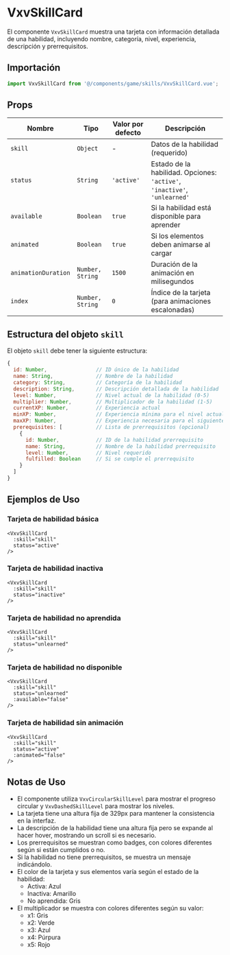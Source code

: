 # VxvSkillCard

El componente `VxvSkillCard` muestra una tarjeta con información detallada de una habilidad, incluyendo nombre, categoría, nivel, experiencia, descripción y prerrequisitos.

## Importación

```javascript
import VxvSkillCard from '@/components/game/skills/VxvSkillCard.vue';
```

## Props

| Nombre | Tipo | Valor por defecto | Descripción |
|--------|------|------------------|-------------|
| `skill` | `Object` | - | Datos de la habilidad (requerido) |
| `status` | `String` | `'active'` | Estado de la habilidad. Opciones: `'active'`, `'inactive'`, `'unlearned'` |
| `available` | `Boolean` | `true` | Si la habilidad está disponible para aprender |
| `animated` | `Boolean` | `true` | Si los elementos deben animarse al cargar |
| `animationDuration` | `Number, String` | `1500` | Duración de la animación en milisegundos |
| `index` | `Number, String` | `0` | Índice de la tarjeta (para animaciones escalonadas) |

## Estructura del objeto `skill`

El objeto `skill` debe tener la siguiente estructura:

```javascript
{
  id: Number,                // ID único de la habilidad
  name: String,              // Nombre de la habilidad
  category: String,          // Categoría de la habilidad
  description: String,       // Descripción detallada de la habilidad
  level: Number,             // Nivel actual de la habilidad (0-5)
  multiplier: Number,        // Multiplicador de la habilidad (1-5)
  currentXP: Number,         // Experiencia actual
  minXP: Number,             // Experiencia mínima para el nivel actual
  maxXP: Number,             // Experiencia necesaria para el siguiente nivel
  prerequisites: [           // Lista de prerrequisitos (opcional)
    {
      id: Number,            // ID de la habilidad prerrequisito
      name: String,          // Nombre de la habilidad prerrequisito
      level: Number,         // Nivel requerido
      fulfilled: Boolean     // Si se cumple el prerrequisito
    }
  ]
}
```

## Ejemplos de Uso

### Tarjeta de habilidad básica

```vue
<VxvSkillCard 
  :skill="skill" 
  status="active" 
/>
```

### Tarjeta de habilidad inactiva

```vue
<VxvSkillCard 
  :skill="skill" 
  status="inactive" 
/>
```

### Tarjeta de habilidad no aprendida

```vue
<VxvSkillCard 
  :skill="skill" 
  status="unlearned" 
/>
```

### Tarjeta de habilidad no disponible

```vue
<VxvSkillCard 
  :skill="skill" 
  status="unlearned" 
  :available="false" 
/>
```

### Tarjeta de habilidad sin animación

```vue
<VxvSkillCard 
  :skill="skill" 
  status="active" 
  :animated="false" 
/>
```

## Notas de Uso

- El componente utiliza `VxvCircularSkillLevel` para mostrar el progreso circular y `VxvDashedSkillLevel` para mostrar los niveles.
- La tarjeta tiene una altura fija de 329px para mantener la consistencia en la interfaz.
- La descripción de la habilidad tiene una altura fija pero se expande al hacer hover, mostrando un scroll si es necesario.
- Los prerrequisitos se muestran como badges, con colores diferentes según si están cumplidos o no.
- Si la habilidad no tiene prerrequisitos, se muestra un mensaje indicándolo.
- El color de la tarjeta y sus elementos varía según el estado de la habilidad:
  - Activa: Azul
  - Inactiva: Amarillo
  - No aprendida: Gris
- El multiplicador se muestra con colores diferentes según su valor:
  - x1: Gris
  - x2: Verde
  - x3: Azul
  - x4: Púrpura
  - x5: Rojo
